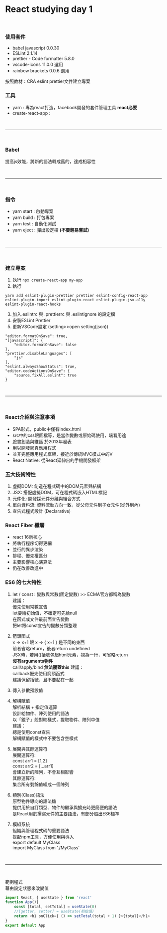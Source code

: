 # React studying day 1  
</br>
  
### 使用套件
- babel javascript 0.0.30  
- ESLint 2.1.14  
- prettier - Code formatter 5.8.0  
- vscode-icons 11.0.0 選用  
- rainbow brackets 0.0.6 選用  
  
按照教材：CRA eslint prettier文件建立專案

### 工具
- yarn : 專為react打造，facebook開發的套件管理工具  **react必要**
- create-react-app : 
    
</br>
  
  ***  
</br>
  
### Babel  
提高js效能，將新的語法轉成舊的，達成相容性

</br>
  
  ***  
</br>
  
### 指令
- yarn start : 啟動專案  
- yarn build : 打包專案  
- yarn test : 自動化測試  
- yarn eject : 彈出設定檔 **(不要輕易嘗試)**  

</br>
  
  ***  
</br>

### 建立專案
1. 執行 `npx create-react-app my-app`    
2. 執行 
```
yarn add eslint-plugin-prettier prettier eslint-config-react-app eslint-plugin-import eslint-plugin-react eslint-plugin-jsx-a11y eslint-plugin-react-hooks
```  
3. 加入.eslintrc 與 .prettierrc 與 .eslintignore 的設定檔
4. 安裝ESLint Prettier
5. 更新VSCode設定 (setting>>open setting(json))
```
"editor.formatOnSave": true,
"[javascript]": {
    "editor.formatOnSave": false
},
"prettier.disableLanguages": [
    "js"
],
"eslint.alwaysShowStatus": true,
"editor.codeActionsOnSave": {
    "source.fixAll.eslint": true
}
```  
</br>
  
  ***  
</br>

### React介紹與注意事項
- SPA形式，public中僅有index.html
- src中的css跟圖檔等，是當作變數或原始碼使用，端看用途
- 臉書創造與維護 於2013年發表
- 用以開發網頁應用程式
- 並非完整應用程式框架，接近於傳統MVC模式中的V
- React Native: 從React延伸出的手機開發框架
### 五大技術特性
1. 虛擬DOM: 創造在程式碼中的DOM元素與結構
2. JSX: 搭配虛擬DOM，可在程式碼嵌入HTML標記
3. 元件化: 開發採元件分離與組合方式
4. 單向資料流: 資料流動方向一致，從父母元件到子女元件(從外到內)
5. 宣告式程式設計 (Declarative) 
### React Fiber 纖層
- react 16新核心
- 將執行程序切得更細
- 並行的異步渲染
- 排程、優先權區分
- 主要影響核心演算法
- 仍在改善改進中

### ES6 的七大特性
1. let / const : 變數與常數(固定變數) >> ECMA官方都稱為變數  
  建議：  
  優先使用常數宣告  
  let要給初始值，不確定可先給null  
  在函式或文件最前面宣告變數  
  把let跟const宣告的變數分類整理  
    
2. 箭頭函式  
  x => x+1 跟 x => { x+1 } 是不同的東西  
  前者省略return，後者return undefined  
  JSX時，若用()括號包起html元素，視為一行，可省略return  
  **沒有arguments物件**  
  call/apply/bind **無法覆蓋this**
  建議：  
  callback優先使用箭頭函式  
  建議保留括號、且不要黏在一起  

3. 傳入參數預設值  

4. 解構賦值  
  解析結構 + 指定值運算  
  設計給物件、陣列使用的語法  
  以「鏡子」般對映樣式，提取物件、陣列中值  
  建議：  
  總是使用const宣告  
  解構賦值的樣式中不要包含空樣式  

5. 展開與其餘運算符  
  展開運算符:  
  const arr1 = [1,2]  
  const arr2 = [...arr1]  
  會建立新的陣列，不會互相影響  
  其餘運算符:  
  集合所有剩餘值組成一個陣列  

6. 類別(Class)語法  
  原型物件導向的語法糖  
  提供用於自訂類型、物件的繼承與擴充時更簡便的語法  
  是React用於撰寫元件的主要語法，有部分超出ES6標準  
  
7. 模組系統  
  組織與管理程式碼的重要語法  
  搭配npm工具，方便使用與導入  
  export default MyClass  
  import MyClass from './MyClass'  
    
</br>

  ***  
</br>

範例程式  
藉由設定狀態來改變值

``` javascript
import React, { useState } from 'react'
function App(){
    const [total, setTotal] = useState(0)
    //[getter, setter] = useState(初始值)
    return <h1 onClick={ () => setTotal(total + 1) }>{total}</h1>
}
export default App
```